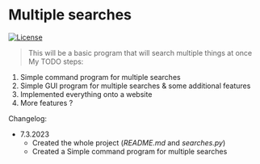 # Multiple searches

[![License](https://img.shields.io/badge/License-Apache_2.0-blue.svg)](https://opensource.org/licenses/Apache-2.0)
>This will be a basic program that will search multiple things at once
My TODO steps:
1. Simple command program for multiple searches
2.  Simple GUI program for multiple searches & some additional features
3.  Implemented everything onto a website
4. More features ?

Changelog:
- 7.3.2023
    * Created the whole project (_README.md_ and _searches.py_)
    * Created a Simple command program for multiple searches